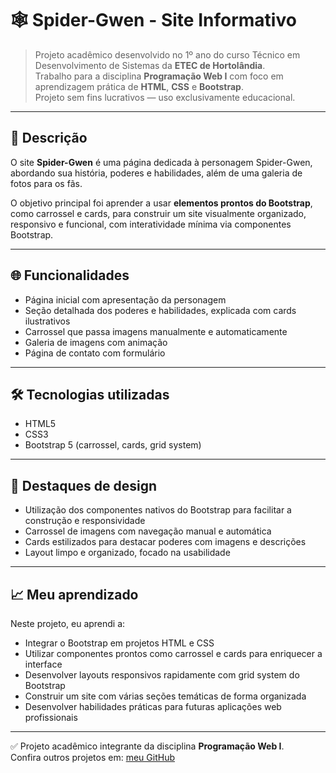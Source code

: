 # 🕸️ Spider-Gwen - Site Informativo

> Projeto acadêmico desenvolvido no 1º ano do curso Técnico em Desenvolvimento de Sistemas da **ETEC de Hortolândia**.  
> Trabalho para a disciplina **Programação Web I** com foco em aprendizagem prática de **HTML**, **CSS** e **Bootstrap**.  
> Projeto sem fins lucrativos — uso exclusivamente educacional.

---

## 📝 Descrição

O site **Spider-Gwen** é uma página dedicada à personagem Spider-Gwen, abordando sua história, poderes e habilidades, além de uma galeria de fotos para os fãs.

O objetivo principal foi aprender a usar **elementos prontos do Bootstrap**, como carrossel e cards, para construir um site visualmente organizado, responsivo e funcional, com interatividade mínima via componentes Bootstrap.

---

## 🌐 Funcionalidades

- Página inicial com apresentação da personagem  
- Seção detalhada dos poderes e habilidades, explicada com cards ilustrativos  
- Carrossel que passa imagens manualmente e automaticamente
- Galeria de imagens com animação
- Página de contato com formulário  

---

## 🛠️ Tecnologias utilizadas

- HTML5  
- CSS3  
- Bootstrap 5 (carrossel, cards, grid system)  

---

## 🎨 Destaques de design

- Utilização dos componentes nativos do Bootstrap para facilitar a construção e responsividade  
- Carrossel de imagens com navegação manual e automática  
- Cards estilizados para destacar poderes com imagens e descrições  
- Layout limpo e organizado, focado na usabilidade

---

## 📈 Meu aprendizado

Neste projeto, eu aprendi a:

- Integrar o Bootstrap em projetos HTML e CSS  
- Utilizar componentes prontos como carrossel e cards para enriquecer a interface  
- Desenvolver layouts responsivos rapidamente com grid system do Bootstrap  
- Construir um site com várias seções temáticas de forma organizada  
- Desenvolver habilidades práticas para futuras aplicações web profissionais  

---

✅ Projeto acadêmico integrante da disciplina **Programação Web I**.  
Confira outros projetos em: [meu GitHub](https://github.com/marianaararipe)
